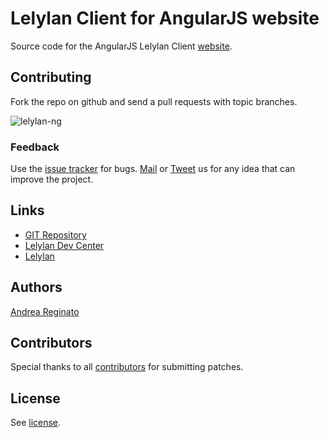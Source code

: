 # Lelylan Client for AngularJS website

Source code for the AngularJS Lelylan Client [website](http://lelylan.github.com/lelylan-ng).


## Contributing

Fork the repo on github and send a pull requests with topic branches.

![lelylan-ng](http://i.imgur.com/dLN4isF.png)

### Feedback

Use the [issue tracker](http://github.com/lelylan/lelylan-ng/issues) for bugs.
[Mail](mailto:touch@lelylan.com) or [Tweet](http://twitter.com/lelylan) us for any idea that
can improve the project.

## Links

* [GIT Repository](http://github.com/lelylan/lelylan-ng)
* [Lelylan Dev Center](http://dev.lelylan.com)
* [Lelylan](http://lelylan.com)

## Authors

[Andrea Reginato](http://twitter.com/andreareginato)

## Contributors

Special thanks to all [contributors](https://github.com/lelylan/lelylan-ng/contributors)
for submitting patches.

## License

See [license](https://github.com/lelylan/lelylan-ng/blob/master/LICENSE.md).
